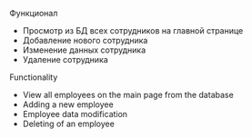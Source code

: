 Функционал

- Просмотр из БД всех сотрудников на главной странице
- Добавление нового сотрудника
- Изменение данных сотрудника
- Удаление сотрудника

Functionality

- View all employees on the main page from the database
- Adding a new employee
- Employee data modification
- Deleting of an employee